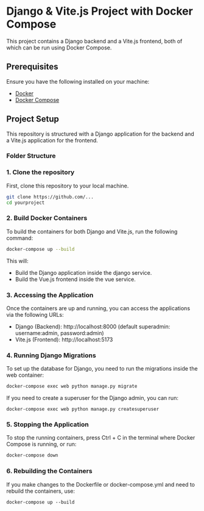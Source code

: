 # Django & Vite.js Project with Docker Compose

This project contains a Django backend and a Vite.js frontend, both of which can be run using Docker Compose.

## Prerequisites

Ensure you have the following installed on your machine:

- [Docker](https://www.docker.com/get-started)
- [Docker Compose](https://docs.docker.com/compose/install/)

## Project Setup

This repository is structured with a Django application for the backend and a Vite.js application for the frontend.

### Folder Structure


### 1. Clone the repository

First, clone this repository to your local machine.

```bash
git clone https://github.com/...
cd yourproject
```

### 2. Build Docker Containers
To build the containers for both Django and Vite.js, run the following command:
```bash
docker-compose up --build
```
This will:

- Build the Django application inside the django service.
- Build the Vue.js frontend inside the vue service.

### 3. Accessing the Application
Once the containers are up and running, you can access the applications via the following URLs:

- Django (Backend): http://localhost:8000 
(default superadmin: username:admin, password:admin)
- Vite.js (Frontend): http://localhost:5173

### 4. Running Django Migrations
To set up the database for Django, you need to run the migrations inside the web container:

```bash
docker-compose exec web python manage.py migrate
```
If you need to create a superuser for the Django admin, you can run:
```
docker-compose exec web python manage.py createsuperuser
```

### 5. Stopping the Application
To stop the running containers, press Ctrl + C in the terminal where Docker Compose is running, or run:
```bash
docker-compose down
```
### 6. Rebuilding the Containers
If you make changes to the Dockerfile or docker-compose.yml and need to rebuild the containers, use:
```
docker-compose up --build
```

